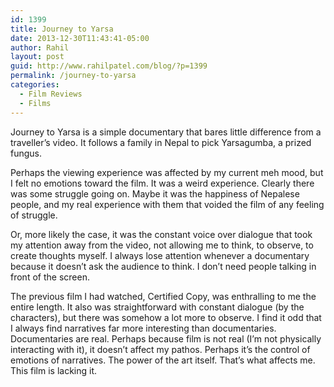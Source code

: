```yaml
---
id: 1399
title: Journey to Yarsa
date: 2013-12-30T11:43:41-05:00
author: Rahil
layout: post
guid: http://www.rahilpatel.com/blog/?p=1399
permalink: /journey-to-yarsa
categories:
  - Film Reviews
  - Films
---
```

Journey to Yarsa is a simple documentary that bares little difference from a traveller&#8217;s video. It follows a family in Nepal to pick Yarsagumba, a prized fungus.

Perhaps the viewing experience was affected by my current meh mood, but I felt no emotions toward the film. It was a weird experience. Clearly there was some struggle going on. Maybe it was the happiness of Nepalese people, and my real experience with them that voided the film of any feeling of struggle.

Or, more likely the case, it was the constant voice over dialogue that took my attention away from the video, not allowing me to think, to observe, to create thoughts myself. I always lose attention whenever a documentary because it doesn&#8217;t ask the audience to think. I don&#8217;t need people talking in front of the screen.

The previous film I had watched, Certified Copy, was enthralling to me the entire length. It also was straightforward with constant dialogue (by the characters), but there was somehow a lot more to observe. I find it odd that I always find narratives far more interesting than documentaries. Documentaries are real. Perhaps because film is not real (I&#8217;m not physically interacting with it), it doesn&#8217;t affect my pathos. Perhaps it&#8217;s the control of emotions of narratives. The power of the art itself. That&#8217;s what affects me. This film is lacking it.